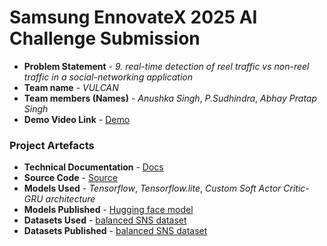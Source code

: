 # Samsung EnnovateX 2025 AI Challenge Submission

- **Problem Statement** - *9. real-time detection of reel traffic vs non-reel traffic in a social-networking application*
- **Team name** - *VULCAN*
- **Team members (Names)** - *Anushka Singh*, *P.Sudhindra*, *Abhay Pratap Singh* 
- **Demo Video Link** - [Demo](https://youtube.com/watch?v=C4yP0UPHgLM&feature=shared)


### Project Artefacts

- **Technical Documentation** - [Docs](docs) 
- **Source Code** - [Source](src) 
- **Models Used** - *Tensorflow*, *Tensorflow.lite*, *Custom Soft Actor Critic-GRU architecture*
- **Models Published** - [Hugging face model](https://huggingface.co/Sudhindra-2102/sac-gru-reel-traffic-classifier/tree/main)
- **Datasets Used** - [balanced SNS dataset](https://huggingface.co/datasets/Sudhindra-2102/sns-app-traffic-datasets/tree/main)
- **Datasets Published** - [balanced SNS dataset](https://huggingface.co/datasets/Sudhindra-2102/sns-app-traffic-datasets/tree/main)
